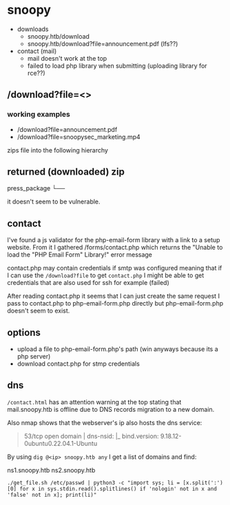 # snoopy

* downloads
	* snoopy.htb/download
	* snoopy.htb/download?file=announcement.pdf (lfs??)
* contact (mail)
	* mail doesn't work at the top
	* failed to load php library when submitting (uploading library for rce??)

## /download?file=<>

### working examples

* /download?file=announcement.pdf
* /download?file=snoopysec_marketing.mp4

zips file into the following hierarchy
## returned (downloaded) zip
press_package 
└── <file>

it doesn't seem to be vulnerable.

## contact

I've found a js validator for the php-email-form library with a link to a setup website.
From it I gathered /forms/contact.php which returns the "Unable to load the "PHP Email Form" Library!" error message

contact.php may contain credentials if smtp was configured meaning that if I can use the `/download?file` to get `contact.php`
I might be able to get credentials that are also used for ssh for example (failed)

After reading contact.php it seems that I can just create the same request I pass to contact.php to php-email-form.php directly
but php-email-form.php doesn't seem to exist.

## options

* upload a file to php-email-form.php's path (win anyways because its a php server)
* download contact.php for stmp credentials

## dns

`/contact.html` has an attention warning at the top stating that mail.snoopy.htb is offline due to DNS records migration to a new domain.

Also nmap shows that the webserver's ip also hosts the dns service:

> 53/tcp open  domain
> | dns-nsid:
> |_  bind.version: 9.18.12-0ubuntu0.22.04.1-Ubuntu

By using `dig @<ip> snoopy.htb any` I get a list of domains and find:

ns1.snoopy.htb
ns2.snoopy.htb

```shell
./get_file.sh /etc/passwd | python3 -c "import sys; li = [x.split(':')[0] for x in sys.stdin.read().splitlines() if 'nologin' not in x and 'false' not in x]; print(li)"
```

